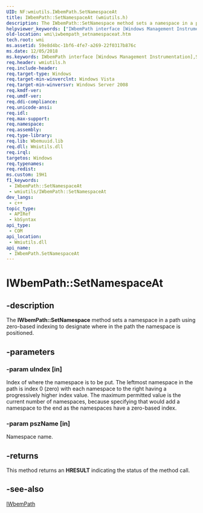 ```yaml
---
UID: NF:wmiutils.IWbemPath.SetNamespaceAt
title: IWbemPath::SetNamespaceAt (wmiutils.h)
description: The IWbemPath::SetNamespace method sets a namespace in a path using zero-based indexing to designate where in the path the namespace is positioned.
helpviewer_keywords: ["IWbemPath interface [Windows Management Instrumentation]","SetNamespaceAt method","IWbemPath.SetNamespaceAt","IWbemPath::SetNamespaceAt","SetNamespaceAt","SetNamespaceAt method [Windows Management Instrumentation]","SetNamespaceAt method [Windows Management Instrumentation]","IWbemPath interface","_hmm_iwbempath_setnamespaceat","wmi.iwbempath_setnamespaceat","wmiutils/IWbemPath::SetNamespaceAt"]
old-location: wmi\iwbempath_setnamespaceat.htm
tech.root: wmi
ms.assetid: 59e8d4bc-1bf6-4fe7-a269-22f0317b876c
ms.date: 12/05/2018
ms.keywords: IWbemPath interface [Windows Management Instrumentation],SetNamespaceAt method, IWbemPath.SetNamespaceAt, IWbemPath::SetNamespaceAt, SetNamespaceAt, SetNamespaceAt method [Windows Management Instrumentation], SetNamespaceAt method [Windows Management Instrumentation],IWbemPath interface, _hmm_iwbempath_setnamespaceat, wmi.iwbempath_setnamespaceat, wmiutils/IWbemPath::SetNamespaceAt
req.header: wmiutils.h
req.include-header: 
req.target-type: Windows
req.target-min-winverclnt: Windows Vista
req.target-min-winversvr: Windows Server 2008
req.kmdf-ver: 
req.umdf-ver: 
req.ddi-compliance: 
req.unicode-ansi: 
req.idl: 
req.max-support: 
req.namespace: 
req.assembly: 
req.type-library: 
req.lib: Wbemuuid.lib
req.dll: Wmiutils.dll
req.irql: 
targetos: Windows
req.typenames: 
req.redist: 
ms.custom: 19H1
f1_keywords:
 - IWbemPath::SetNamespaceAt
 - wmiutils/IWbemPath::SetNamespaceAt
dev_langs:
 - c++
topic_type:
 - APIRef
 - kbSyntax
api_type:
 - COM
api_location:
 - Wmiutils.dll
api_name:
 - IWbemPath.SetNamespaceAt
---
```


# IWbemPath::SetNamespaceAt


## -description

The <b>IWbemPath::SetNamespace</b> method sets a namespace in a path using zero-based indexing to designate where in the path the namespace is positioned.

## -parameters

### -param uIndex [in]

Index of where the namespace is to be put. The leftmost namespace in the path is index 0 (zero) with each namespace to the right having a progressively higher index value. The maximum permitted value is the current number of namespaces, because specifying that would add a namespace to the end as the namespaces have a zero-based index.

### -param pszName [in]

Namespace name.

## -returns

This method returns an <b>HRESULT</b> indicating the status of the method call.

## -see-also

<a href="https://docs.microsoft.com/windows/desktop/api/wmiutils/nn-wmiutils-iwbempath">IWbemPath</a>

